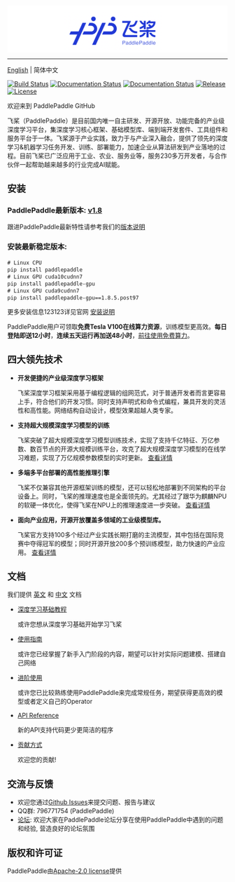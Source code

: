﻿
<p align="center">
<img align="center" src="doc/imgs/logo.png", width=1600>
<p>

--------------------------------------------------------------------------------

[English](./README.md) | 简体中文

[![Build Status](https://travis-ci.org/PaddlePaddle/Paddle.svg?branch=develop)](https://travis-ci.org/PaddlePaddle/Paddle)
[![Documentation Status](https://img.shields.io/badge/docs-latest-brightgreen.svg?style=flat)](http://www.paddlepaddle.org.cn/documentation/docs/en/1.8/beginners_guide/index_en.html)
[![Documentation Status](https://img.shields.io/badge/中文文档-最新-brightgreen.svg)](http://www.paddlepaddle.org.cn/documentation/docs/zh/1.8/beginners_guide/index_cn.html)
[![Release](https://img.shields.io/github/release/PaddlePaddle/Paddle.svg)](https://github.com/PaddlePaddle/Paddle/releases)
[![License](https://img.shields.io/badge/license-Apache%202-blue.svg)](LICENSE)

欢迎来到 PaddlePaddle GitHub

飞桨（PaddlePaddle）是目前国内唯一自主研发、开源开放、功能完备的产业级深度学习平台，集深度学习核心框架、基础模型库、端到端开发套件、工具组件和服务平台于一体。飞桨源于产业实践，致力于与产业深入融合，提供了领先的深度学习&机器学习任务开发、训练、部署能力，加速企业从算法研发到产业落地的过程。目前飞桨已广泛应用于工业、农业、服务业等，服务230多万开发者，与合作伙伴一起帮助越来越多的行业完成AI赋能。


## 安装
### PaddlePaddle最新版本: [v1.8](https://github.com/PaddlePaddle/Paddle/tree/release/1.8)

跟进PaddlePaddle最新特性请参考我们的[版本说明](https://github.com/PaddlePaddle/Paddle/releases)

### 安装最新稳定版本:
```
# Linux CPU
pip install paddlepaddle
# Linux GPU cuda10cudnn7
pip install paddlepaddle-gpu
# Linux GPU cuda9cudnn7
pip install paddlepaddle-gpu==1.8.5.post97

```
更多安装信息123123详见官网 [安装说明](http://www.paddlepaddle.org.cn/documentation/docs/zh/1.8/beginners_guide/install/index_cn.html)

PaddlePaddle用户可领取**免费Tesla V100在线算力资源**，训练模型更高效。**每日登陆即送12小时**，**连续五天运行再加送48小时**，[前往使用免费算力](https://ai.baidu.com/support/news?action=detail&id=981)。

## 四大领先技术

- **开发便捷的产业级深度学习框架**

    飞桨深度学习框架采用基于编程逻辑的组网范式，对于普通开发者而言更容易上手，符合他们的开发习惯。同时支持声明式和命令式编程，兼具开发的灵活性和高性能。网络结构自动设计，模型效果超越人类专家。
    

- **支持超大规模深度学习模型的训练**

    飞桨突破了超大规模深度学习模型训练技术，实现了支持千亿特征、万亿参数、数百节点的开源大规模训练平台，攻克了超大规模深度学习模型的在线学习难题，实现了万亿规模参数模型的实时更新。
    [查看详情](https://github.com/PaddlePaddle/Fleet)
    

- **多端多平台部署的高性能推理引擎**

    飞桨不仅兼容其他开源框架训练的模型，还可以轻松地部署到不同架构的平台设备上。同时，飞桨的推理速度也是全面领先的。尤其经过了跟华为麒麟NPU的软硬一体优化，使得飞桨在NPU上的推理速度进一步突破。
    [查看详情](https://github.com/PaddlePaddle/Paddle-Lite)


- **面向产业应用，开源开放覆盖多领域的工业级模型库。**

    飞桨官方支持100多个经过产业实践长期打磨的主流模型，其中包括在国际竞赛中夺得冠军的模型；同时开源开放200多个预训练模型，助力快速的产业应用。
    [查看详情](https://github.com/PaddlePaddle/models)


## 文档

我们提供 [英文](http://www.paddlepaddle.org.cn/documentation/docs/en/1.8/beginners_guide/index_en.html) 和
[中文](http://www.paddlepaddle.org.cn/documentation/docs/zh/1.8/beginners_guide/index_cn.html) 文档

- [深度学习基础教程](https://www.paddlepaddle.org.cn/documentation/docs/zh/1.8/beginners_guide/basics/index_cn.html)

   或许您想从深度学习基础开始学习飞桨
  

- [使用指南](https://www.paddlepaddle.org.cn/documentation/docs/zh/1.8/user_guides/index_cn.html)

   或许您已经掌握了新手入门阶段的内容，期望可以针对实际问题建模、搭建自己网络
  

- [进阶使用](https://www.paddlepaddle.org.cn/documentation/docs/zh/1.8/advanced_usage/index_cn.html)

   或许您已比较熟练使用PaddlePaddle来完成常规任务，期望获得更高效的模型或者定义自己的Operator
  
  
- [API Reference](http://paddlepaddle.org.cn/documentation/docs/zh/1.6/api_cn/index_cn.html)

   新的API支持代码更少更简洁的程序
   

- [贡献方式](http://paddlepaddle.org.cn/documentation/docs/zh/1.8/advanced_usage/development/contribute_to_paddle/index_cn.html)

   欢迎您的贡献!

## 交流与反馈

- 欢迎您通过[Github Issues](https://github.com/PaddlePaddle/Paddle/issues)来提交问题、报告与建议
- QQ群: 796771754 (PaddlePaddle)
- [论坛](http://ai.baidu.com/forum/topic/list/168): 欢迎大家在PaddlePaddle论坛分享在使用PaddlePaddle中遇到的问题和经验, 营造良好的论坛氛围

## 版权和许可证
PaddlePaddle由[Apache-2.0 license](LICENSE)提供
